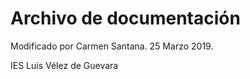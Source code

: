 # Archivo de documentación

Modificado por Carmen Santana. 25 Marzo 2019.

IES Luis Vélez de Guevara


